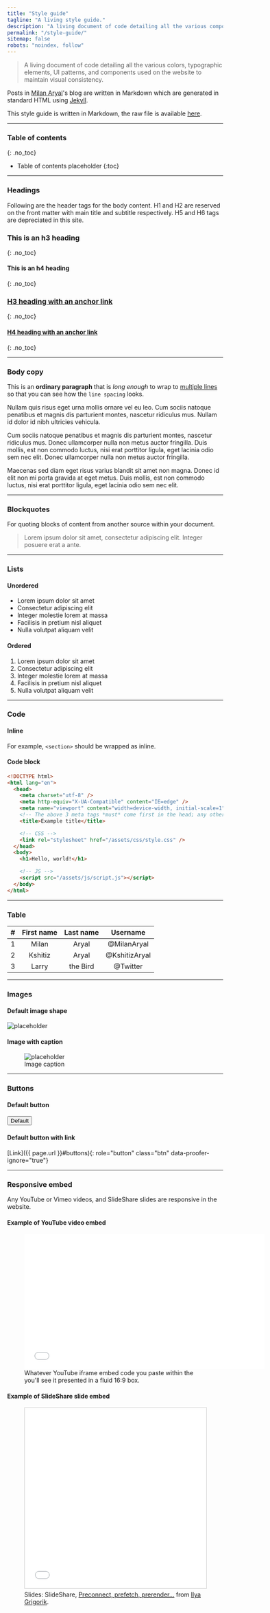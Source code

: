 ```yaml
---
title: "Style guide"
tagline: "A living style guide."
description: "A living document of code detailing all the various components used on the website to maintain visual consistency."
permalink: "/style-guide/"
sitemap: false
robots: "noindex, follow"
---
```


> A living document of code detailing all the various colors, typographic elements, UI patterns, and components used on the website to maintain visual consistency.

Posts in [Milan Aryal](//milanaryal.com.np/)'s blog are written in Markdown which are generated in standard HTML using [Jekyll](//jekyllrb.com/).

This style guide is written in Markdown, the raw file is available [here](//raw.githubusercontent.com/MilanAryal/milanaryal.github.io/main/src/_pages/style-guide.md).

---

<!-- prettier-ignore-start -->

### Table of contents
{: .no_toc}

* Table of contents placeholder
{:toc}

<!-- prettier-ignore-end -->

---

### Headings

Following are the header tags for the body content. H1 and H2 are reserved on the front matter with main title and subtitle respectively. H5 and H6 tags are depreciated in this site.

<!-- prettier-ignore-start -->

### This is an h3 heading
{: .no_toc}

#### This is an h4 heading
{: .no_toc}

### [H3 heading with an anchor link](/style-guide/)
{: .no_toc}

#### [H4 heading with an anchor link](/style-guide/)
{: .no_toc}

<!-- prettier-ignore-end -->

---

### Body copy

This is an **ordinary paragraph** that is _long enough_ to wrap to [multiple lines](/style-guide/) so that you can see how the `line spacing` looks.

Nullam quis risus eget urna mollis ornare vel eu leo. Cum sociis natoque penatibus et magnis dis parturient montes, nascetur ridiculus mus. Nullam id dolor id nibh ultricies vehicula.

Cum sociis natoque penatibus et magnis dis parturient montes, nascetur ridiculus mus. Donec ullamcorper nulla non metus auctor fringilla. Duis mollis, est non commodo luctus, nisi erat porttitor ligula, eget lacinia odio sem nec elit. Donec ullamcorper nulla non metus auctor fringilla.

Maecenas sed diam eget risus varius blandit sit amet non magna. Donec id elit non mi porta gravida at eget metus. Duis mollis, est non commodo luctus, nisi erat porttitor ligula, eget lacinia odio sem nec elit.

---

### Blockquotes

For quoting blocks of content from another source within your document.

> Lorem ipsum dolor sit amet, consectetur adipiscing elit. Integer posuere erat a ante.

---

### Lists

#### Unordered

- Lorem ipsum dolor sit amet
- Consectetur adipiscing elit
- Integer molestie lorem at massa
- Facilisis in pretium nisl aliquet
- Nulla volutpat aliquam velit

#### Ordered

1. Lorem ipsum dolor sit amet
2. Consectetur adipiscing elit
3. Integer molestie lorem at massa
4. Facilisis in pretium nisl aliquet
5. Nulla volutpat aliquam velit

---

### Code

#### Inline

For example, `<section>` should be wrapped as inline.

#### Code block

```html
<!DOCTYPE html>
<html lang="en">
  <head>
    <meta charset="utf-8" />
    <meta http-equiv="X-UA-Compatible" content="IE=edge" />
    <meta name="viewport" content="width=device-width, initial-scale=1" />
    <!-- The above 3 meta tags *must* come first in the head; any other head content must come *after* these tags -->
    <title>Example title</title>

    <!-- CSS -->
    <link rel="stylesheet" href="/assets/css/style.css" />
  </head>
  <body>
    <h1>Hello, world!</h1>

    <!-- JS -->
    <script src="/assets/js/script.js"></script>
  </body>
</html>
```

---

### Table

| #   | First name | Last name |   Username    |
| :-- | :--------: | :-------: | :-----------: |
| 1   |   Milan    |   Aryal   |  @MilanAryal  |
| 2   |  Kshitiz   |   Aryal   | @KshitizAryal |
| 3   |   Larry    | the Bird  |   @Twitter    |

---

### Images

#### Default image shape

![placeholder](//via.placeholder.com/800x400)

#### Image with caption

<figure>
  <img src="//via.placeholder.com/800x400" alt="placeholder" />
  
  <figcaption>Image caption</figcaption>
</figure>

---

### Buttons

#### Default button

<button type="button" class="btn btn-outline-default">Default</button>

#### Default button with link

[Link]({{ page.url }}#buttons){: role="button" class="btn" data-proofer-ignore="true"}

---

### Responsive embed

Any YouTube or Vimeo videos, and SlideShare slides are responsive in the website.

#### Example of YouTube video embed

<figure>
  <!-- Copy & Pasted from YouTube -->
  <iframe width="560" height="315" src="//www.youtube.com/embed/Y1xs_xPb46M?rel=0&amp;hd=1&amp;theme=light" frameborder="0" allowfullscreen="true"></iframe>
  
  <figcaption>Whatever YouTube iframe embed code you paste within the you'll see it presented in a fluid 16:9 box.</figcaption>
</figure>

#### Example of SlideShare slide embed

<figure>
  <iframe src="//www.slideshare.net/slideshow/embed_code/45418162" width="510" height="420" frameborder="0" marginwidth="0" marginheight="0" scrolling="no" style="border:1px solid #CCC; border-width:1px; margin-bottom:5px; max-width: 100%;" allowfullscreen="true"></iframe>

  <figcaption>Slides: SlideShare, <a href="//docs.google.com/presentation/d/18zlAdKAxnc51y_kj-6sWLmnjl6TLnaru_WH0LJTjP-o/present?slide=id.p19" rel="nofollow">Preconnect, prefetch, prerender...</a> from <a href="//twitter.com/igrigorik" rel="nofollow">Ilya Grigorik</a>.</figcaption>
</figure>
